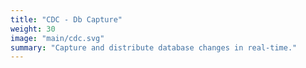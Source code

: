 ```yaml
---
title: "CDC - Db Capture"
weight: 30
image: "main/cdc.svg"
summary: "Capture and distribute database changes in real-time."
---
```

